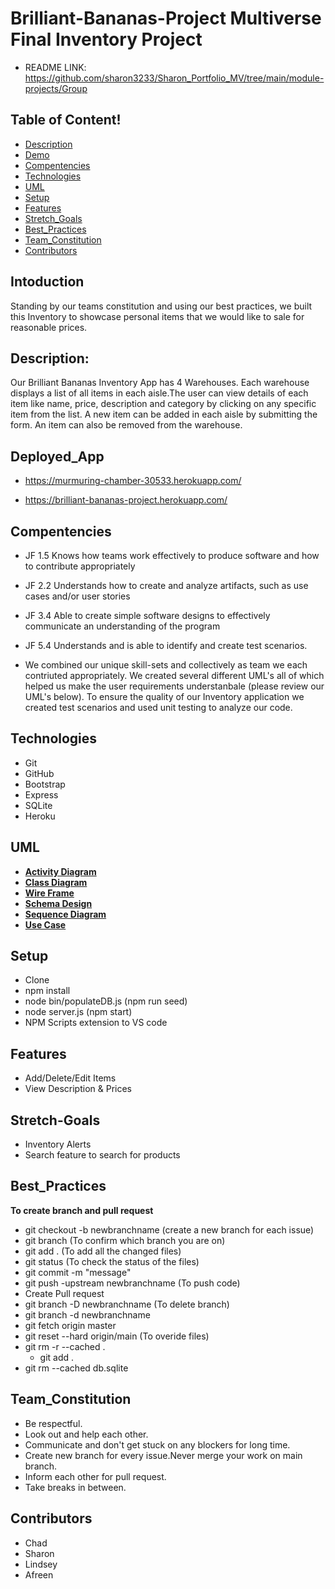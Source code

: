 # Brilliant-Bananas-Project Multiverse Final Inventory Project 
* README LINK: https://github.com/sharon3233/Sharon_Portfolio_MV/tree/main/module-projects/Group

## Table of Content! 
* [Description](#Description)
* [Demo](Deployed_App)
* [Compentencies](#Compentencies)
* [Technologies](#Technologies)
* [UML](#UML)
* [Setup](Setup)
* [Features](#Features)
* [Stretch_Goals](#Stretch-Goals)
* [Best_Practices](#Best_Practices)
* [Team_Constitution](Team_Constitution)
* [Contributors](#Contributors)

## Intoduction 
Standing by our teams constitution and using our best practices, we built this Inventory to showcase personal items that we would like to sale for reasonable prices.


## Description:
Our Brilliant Bananas Inventory App has 4 Warehouses. Each warehouse displays a list of all items in each aisle.The user can view details of each item like name, price, description and category by clicking on any specific item from the list. A new item can be added in each aisle by submitting the form. An item can also be removed from the warehouse.



## Deployed_App
- https://murmuring-chamber-30533.herokuapp.com/

- https://brilliant-bananas-project.herokuapp.com/

## Compentencies
* JF 1.5
Knows how teams work effectively to produce software and how to contribute appropriately
* JF 2.2
Understands how to create and analyze artifacts, such as use cases and/or user stories
* JF 3.4
Able to create simple software designs to effectively communicate an understanding of the program
* JF 5.4 
Understands and is able to identify and create test scenarios.

* We combined our unique skill-sets and collectively as team we each contriuted appropriately. We created several different UML's all of which helped us make the user requirements understanbale (please review our UML's below). To ensure the quality of our Inventory application we created test scenarios and used unit testing to analyze our code. 

## Technologies
- Git 
- GitHub 
- Bootstrap
- Express 
- SQLite
- Heroku

## UML
 - **[Activity Diagram](./UML/activitydiagram/)**
 - **[Class Diagram](./UML/Warehouse%20UML/classdiagram.png/)**
 - **[Wire Frame](./UML/wireframe/)**
 - **[Schema Design](./UML/Warehouse%20UML/schemadesign.png/)**
 - **[Sequence Diagram](./UML/Warehouse%20UML/sequence.png/)**
 - **[Use Case](./UML/Warehouse%20UML/usecase.png/)**


## Setup
- Clone 
- npm install 
- node bin/populateDB.js (npm run seed)
- node server.js         (npm start)
- NPM Scripts extension to VS code 

## Features
- Add/Delete/Edit Items
- View Description & Prices 

## Stretch-Goals
- Inventory Alerts
- Search feature to search for products 



## Best_Practices 
 **To create branch and pull request**
- git checkout -b newbranchname (create a new branch for each issue) 
- git branch (To confirm which branch you are on)
- git add . (To add all the changed files) 
- git status (To check the status of the files) 
- git commit -m "message"
- git push -upstream newbranchname (To push code)
- Create Pull request 
- git branch -D newbranchname (To delete branch)
- git branch -d newbranchname
- git fetch origin master
- git reset --hard origin/main (To overide files)
- git rm -r --cached . 
     - git add .
- git rm --cached db.sqlite

## Team_Constitution
- Be respectful.
- Look out and help each other.
- Communicate and don't get stuck on any blockers for long time.
- Create new branch for every issue.Never merge your work on main branch.
- Inform each other for pull request.
- Take breaks in between.
                 
## Contributors
- Chad
- Sharon
- Lindsey
- Afreen
                 





